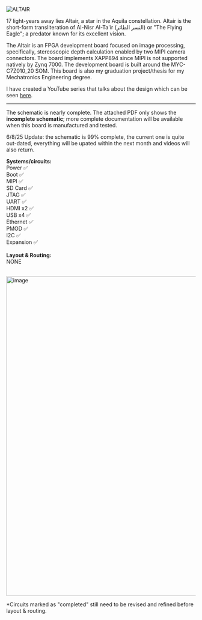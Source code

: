 ![ALTAIR](https://github.com/user-attachments/assets/b61b74c0-defb-4e71-bc80-f6e173e74274)

17 light-years away lies Altair, a star in the Aquila constellation. Altair is the short-form transliteration of Al-Nisr Al-Ta'ir (النسر الطائر) or "The Flying Eagle"; a predator known for its excellent vision.

The Altair is an FPGA development board focused on image processing, specifically, stereoscopic depth calculation enabled by two MIPI camera connectors. The board implements XAPP894 since MIPI is not supported natively by Zynq 7000. The development board is built around the MYC-C7Z010_20 SOM. This board is also my graduation project/thesis for my Mechatronics Engineering degree.

I have created a YouTube series that talks about the design which can be seen [here](https://www.youtube.com/@hasanthesyrian_).

---

The schematic is nearly complete. The attached PDF only shows the **incomplete schematic**; more complete documentation will be available when this board is manufactured and tested.

6/8/25 Update: the schematic is 99% complete, the current one is quite out-dated, everything will be upated within the next month and videos will also return.

**Systems/circuits:**<br />
Power ✅ <br />
Boot ✅ <br />
MIPI ✅ <br />
SD Card ✅ <br />
JTAG ✅ <br />
UART ✅ <br />
HDMI x2 ✅ <br />
USB x4 ✅ <br />
Ethernet ✅ <br /> 
PMOD ✅ <br />
I2C ✅ <br /> 
Expansion ✅ <br />
<br />
**Layout & Routing:** <br />
NONE<br />
<br />

<img width="1180" height="851" alt="image" src="https://github.com/user-attachments/assets/b61c584b-9e45-482f-a4bb-8010001d16ea" />

*Circuits marked as "completed" still need to be revised and refined before layout & routing.
